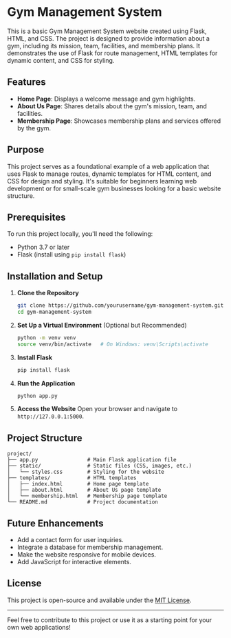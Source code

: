 # Gym Management System

This is a basic Gym Management System website created using Flask, HTML, and CSS. The project is designed to provide information about a gym, including its mission, team, facilities, and membership plans. It demonstrates the use of Flask for route management, HTML templates for dynamic content, and CSS for styling.

## Features

- **Home Page**: Displays a welcome message and gym highlights.
- **About Us Page**: Shares details about the gym's mission, team, and facilities.
- **Membership Page**: Showcases membership plans and services offered by the gym.

## Purpose

This project serves as a foundational example of a web application that uses Flask to manage routes, dynamic templates for HTML content, and CSS for design and styling. It's suitable for beginners learning web development or for small-scale gym businesses looking for a basic website structure.

## Prerequisites

To run this project locally, you'll need the following:

- Python 3.7 or later
- Flask (install using `pip install flask`)

## Installation and Setup

1. **Clone the Repository**
   ```bash
   git clone https://github.com/yourusername/gym-management-system.git
   cd gym-management-system
   ```

2. **Set Up a Virtual Environment** (Optional but Recommended)
   ```bash
   python -m venv venv
   source venv/bin/activate   # On Windows: venv\Scripts\activate
   ```

3. **Install Flask**
   ```bash
   pip install flask
   ```

4. **Run the Application**
   ```bash
   python app.py
   ```

5. **Access the Website**
   Open your browser and navigate to `http://127.0.0.1:5000`.

## Project Structure

```
project/
├── app.py                # Main Flask application file
├── static/               # Static files (CSS, images, etc.)
│   └── styles.css        # Styling for the website
├── templates/            # HTML templates
│   ├── index.html        # Home page template
│   ├── about.html        # About Us page template
│   └── membership.html   # Membership page template
└── README.md             # Project documentation
```

## Future Enhancements

- Add a contact form for user inquiries.
- Integrate a database for membership management.
- Make the website responsive for mobile devices.
- Add JavaScript for interactive elements.

## License

This project is open-source and available under the [MIT License](LICENSE).

---

Feel free to contribute to this project or use it as a starting point for your own web applications!